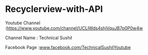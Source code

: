 # Recyclerview-with-API
Youtube Channel :https://www.youtube.com/channel/UCLIWds4shjVquJB7p0P0w4w

Channel Name : Technical Sushil

Facebook Page :www.facebook.com/TechnicalSushilYoutube
